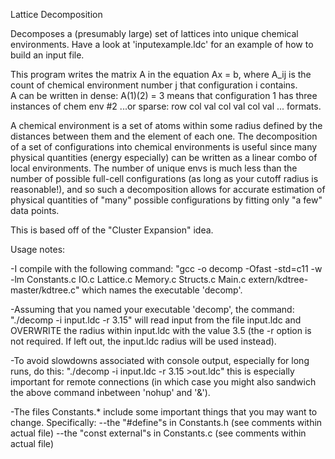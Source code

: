 Lattice Decomposition

Decomposes a (presumably large) set of lattices into unique chemical environments.
Have a look at 'inputexample.ldc' for an example of how to build an input file.

This program writes the matrix A in the equation Ax = b, where A_ij is the count of
chemical environment number j that configuration i contains.  
A can be written in dense:
A(1)(2) = 3 means that configuration 1 has three instances of chem env #2
...or sparse:
   row col val col val col val ... 
formats.

A chemical environment is a set of atoms within some radius defined by the distances 
between them and the element of each one.  The decomposition of a set of configurations
into chemical environments is useful since many physical quantities (energy especially)
can be written as a linear combo of local environments.  The number of unique envs is 
much less than the number of possible full-cell configurations (as long as your cutoff 
radius is reasonable!), and so such a decomposition allows for accurate estimation of 
physical quantities of "many" possible configurations by fitting only "a few" data points.  

This is based off of the "Cluster Expansion" idea.

Usage notes:

-I compile with the following command:
   "gcc -o decomp -Ofast -std=c11 -w -lm Constants.c IO.c Lattice.c Memory.c Structs.c Main.c extern/kdtree-master/kdtree.c"
which names the executable 'decomp'.  

-Assuming that you named your executable 'decomp', the command:
   "./decomp -i input.ldc -r 3.15"
will read input from the file input.ldc and OVERWRITE the radius within input.ldc with
the value 3.5 (the -r option is not required.  If left out, the input.ldc radius will
be used instead).

-To avoid slowdowns associated with console output, especially for long runs, do this:
   "./decomp -i input.ldc -r 3.15 >out.ldc"
this is especially important for remote connections (in which case you might also sandwich the above command
inbetween 'nohup' and '&').

-The files Constants.* include some important things that you may want to change.  Specifically:
--the "#define"s in Constants.h (see comments within actual file)
--the "const external"s in Constants.c (see comments within actual file)  

    
